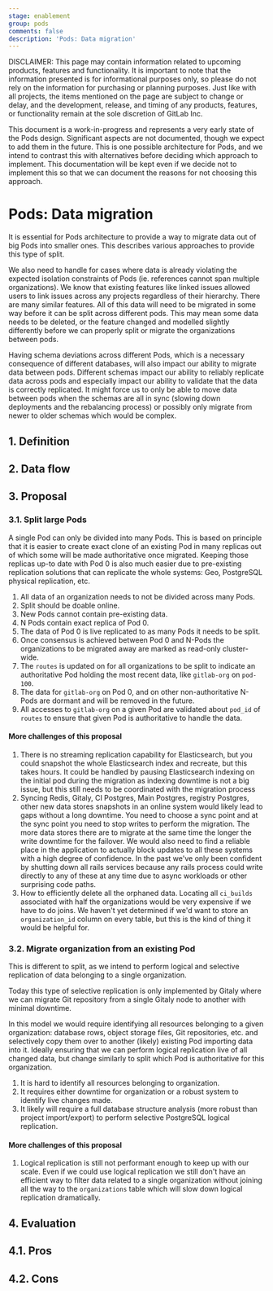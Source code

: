 ```yaml
---
stage: enablement
group: pods
comments: false
description: 'Pods: Data migration'
---
```


DISCLAIMER:
This page may contain information related to upcoming products, features and
functionality. It is important to note that the information presented is for
informational purposes only, so please do not rely on the information for
purchasing or planning purposes. Just like with all projects, the items
mentioned on the page are subject to change or delay, and the development,
release, and timing of any products, features, or functionality remain at the
sole discretion of GitLab Inc.

This document is a work-in-progress and represents a very early state of the
Pods design. Significant aspects are not documented, though we expect to add
them in the future. This is one possible architecture for Pods, and we intend to
contrast this with alternatives before deciding which approach to implement.
This documentation will be kept even if we decide not to implement this so that
we can document the reasons for not choosing this approach.

# Pods: Data migration

It is essential for Pods architecture to provide a way to migrate data out of big Pods
into smaller ones. This describes various approaches to provide this type of split.

We also need to handle for cases where data is already violating the expected
isolation constraints of Pods (ie. references cannot span multiple
organizations). We know that existing features like linked issues allowed users
to link issues across any projects regardless of their hierarchy. There are many
similar features. All of this data will need to be migrated in some way before
it can be split across different pods. This may mean some data needs to be
deleted, or the feature changed and modelled slightly differently before we can
properly split or migrate the organizations between pods.

Having schema deviations across different Pods, which is a necessary
consequence of different databases, will also impact our ability to migrate
data between pods. Different schemas impact our ability to reliably replicate
data across pods and especially impact our ability to validate that the data is
correctly replicated. It might force us to only be able to move data between
pods when the schemas are all in sync (slowing down deployments and the
rebalancing process) or possibly only migrate from newer to older schemas which
would be complex.

## 1. Definition

## 2. Data flow

## 3. Proposal

### 3.1. Split large Pods

A single Pod can only be divided into many Pods. This is based on principle
that it is easier to create exact clone of an existing Pod in many replicas
out of which some will be made authoritative once migrated. Keeping those
replicas up-to date with Pod 0 is also much easier due to pre-existing
replication solutions that can replicate the whole systems: Geo, PostgreSQL
physical replication, etc.

1. All data of an organization needs to not be divided across many Pods.
1. Split should be doable online.
1. New Pods cannot contain pre-existing data.
1. N Pods contain exact replica of Pod 0.
1. The data of Pod 0 is live replicated to as many Pods it needs to be split.
1. Once consensus is achieved between Pod 0 and N-Pods the organizations to be migrated away
   are marked as read-only cluster-wide.
1. The `routes` is updated on for all organizations to be split to indicate an authoritative
   Pod holding the most recent data, like `gitlab-org` on `pod-100`.
1. The data for `gitlab-org` on Pod 0, and on other non-authoritative N-Pods are dormant
   and will be removed in the future.
1. All accesses to `gitlab-org` on a given Pod are validated about `pod_id` of `routes`
   to ensure that given Pod is authoritative to handle the data.

#### More challenges of this proposal

1. There is no streaming replication capability for Elasticsearch, but you could
   snapshot the whole Elasticsearch index and recreate, but this takes hours.
   It could be handled by pausing Elasticsearch indexing on the initial pod during
   the migration as indexing downtime is not a big issue, but this still needs
   to be coordinated with the migration process
1. Syncing Redis, Gitaly, CI Postgres, Main Postgres, registry Postgres, other
   new data stores snapshots in an online system would likely lead to gaps
   without a long downtime. You need to choose a sync point and at the sync
   point you need to stop writes to perform the migration. The more data stores
   there are to migrate at the same time the longer the write downtime for the
   failover. We would also need to find a reliable place in the application to
   actually block updates to all these systems with a high degree of
   confidence. In the past we've only been confident by shutting down all rails
   services because any rails process could write directly to any of these at
   any time due to async workloads or other surprising code paths.
1. How to efficiently delete all the orphaned data. Locating all `ci_builds`
   associated with half the organizations would be very expensive if we have to
   do joins. We haven't yet determined if we'd want to store an `organization_id`
   column on every table, but this is the kind of thing it would be helpful for.

### 3.2. Migrate organization from an existing Pod

This is different to split, as we intend to perform logical and selective replication
of data belonging to a single organization.

Today this type of selective replication is only implemented by Gitaly where we can migrate
Git repository from a single Gitaly node to another with minimal downtime.

In this model we would require identifying all resources belonging to a given organization:
database rows, object storage files, Git repositories, etc. and selectively copy them over
to another (likely) existing Pod importing data into it. Ideally ensuring that we can
perform logical replication live of all changed data, but change similarly to split
which Pod is authoritative for this organization.

1. It is hard to identify all resources belonging to organization.
1. It requires either downtime for organization or a robust system to identify
   live changes made.
1. It likely will require a full database structure analysis (more robust than project import/export)
   to perform selective PostgreSQL logical replication.

#### More challenges of this proposal

1. Logical replication is still not performant enough to keep up with our
   scale. Even if we could use logical replication we still don't have an
   efficient way to filter data related to a single organization without
   joining all the way to the `organizations` table which will slow down
   logical replication dramatically.

## 4. Evaluation

## 4.1. Pros

## 4.2. Cons
